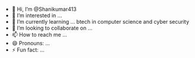- 👋 Hi, I’m @Shanikumar413
- 👀 I’m interested in ...
- 🌱 I’m currently learning ... btech in computer science and cyber security 
- 💞️ I’m looking to collaborate on ...
- 📫 How to reach me ...
- 😄 Pronouns: ...
- ⚡ Fun fact: ...

<!---
Shanikumar413/Shanikumar413 is a ✨ special ✨ repository because its `README.md` (this file) appears on your GitHub profile.
You can click the Preview link to take a look at your changes.
--->
